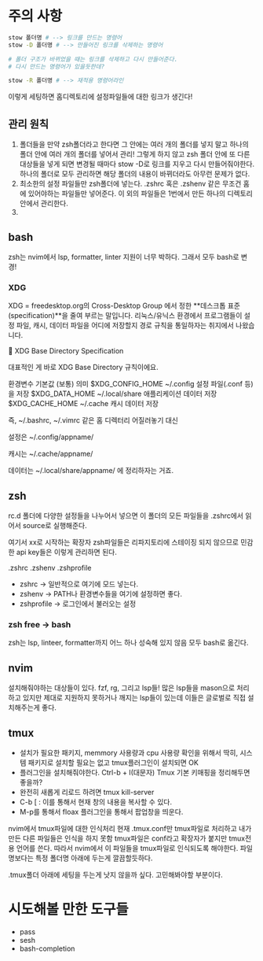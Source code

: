 
# 주의 사항

```bash
stow 폴더명 # --> 링크를 만드는 명령어
stow -D 폴더명 # --> 만들어진 링크를 삭제하는 명령어

# 폴더 구조가 바뀌었을 때는 링크를 삭제하고 다시 만들어준다.
# 다시 만드는 명령어가 있을듯한데?

stow -R 폴더명 # --> 재적용 명령어라인
```

이렇게 세팅하면 홈디렉토리에 설정파일들에 대한 링크가 생긴다!

## 관리 원칙

1. 폴더들을 만약 zsh폴더라고 한다면
    그 안에는 여러 개의 폴더를 넣지 말고
    하나의 폴더 안에 여러 개의 폴더를 넣어서 관리!
    그렇게 하지 않고 zsh 폴더 안에 또 다른 대상들을 넣게 되면
    변경될 때마다 stow -D로 링크를 지우고 다시 만들어줘야한다.
    하나의 폴더로 모두 관리하면 해당 폴더의 내용이 바뀌더라도
    아무런 문제가 없다.
2. 최소한의 설정 파일들만 zsh폴더에 넣는다.
    .zshrc 혹은 .zshenv 같은 무조건 홈에 있어야하는 파일들만 넣어준다.
    이 외의 파일들은 1번에서 만든 하나의 디렉토리 안에서 관리한다.
3. 

## bash

zsh는 nvim에서 lsp, formatter, linter 지원이 너무 박하다.
그래서 모두 bash로 변경!

### XDG

XDG = freedesktop.org의 Cross-Desktop Group 에서 정한 **데스크톱 표준(specification)**을 줄여 부르는 말입니다.
리눅스/유닉스 환경에서 프로그램들이 설정 파일, 캐시, 데이터 파일을 어디에 저장할지 경로 규칙을 통일하자는 취지에서 나왔습니다.

📌 XDG Base Directory Specification

대표적인 게 바로 XDG Base Directory 규칙이에요.

환경변수	기본값 (보통)	의미
$XDG_CONFIG_HOME	~/.config	설정 파일(.conf 등)을 저장
$XDG_DATA_HOME	~/.local/share	애플리케이션 데이터 저장
$XDG_CACHE_HOME	~/.cache	캐시 데이터 저장

즉, ~/.bashrc, ~/.vimrc 같은 홈 디렉터리 어질러놓기 대신

설정은 ~/.config/appname/

캐시는 ~/.cache/appname/

데이터는 ~/.local/share/appname/
에 정리하자는 거죠.


## zsh

rc.d 폴더에 다양한 설정들을 나누어서 넣으면
이 폴더의 모든 파일들을 .zshrc에서 읽어서 source로 실행해준다.

여기서 xx로 시작하는 확장자 zsh파일들은 리파지토리에 스테이징 되지 않으므로
민감한 api key들은 이렇게 관리하면 된다.

.zshrc .zshenv .zshprofile

- zshrc -> 일반적으로 여기에 모드 넣는다.
- zshenv -> PATH나 환경변수들을 여기에 설정하면 좋다.
- zshprofile -> 로그인에서 불러오는 설정

### zsh free -> bash

zsh는 lsp, linteer, formatter까지 어느 하나 성숙해 있지 않음
모두 bash로 옮긴다.


## nvim

설치해줘야하는 대상들이 있다.
fzf, rg, 그리고 lsp들!
많은 lsp들을 mason으로 처리하고 있지만
제대로 지원하지 못하거나 깨지는 lsp들이 있는데
이들은 글로벌로 직접 설치해주는게 좋다.

## tmux

- 설치가 필요한 패키지, memmory 사용량과 cpu 사용량 확인을 위해서
    딱히, 시스템 패키지로 설치할 필요는 없고 tmux플러그인이 설치되면 OK
- 플러그인을 설치해줘야한다. Ctrl-b + I(대문자)
    Tmux 기본 키매핑을 정리해두면 좋을까?
- 완전히 새롭게 리로드 하려면 tmux kill-server
- C-b [ : 이를 통해서 현재 창의 내용을 복사할 수 있다.
- M-p를 통해서 floax 플러그인을 통해서 팝업창을 띄운다.

nvim에서 tmux파일에 대한 인식처리
현재 .tmux.conf만 tmux파일로 처리하고 내가 만든 다른 파일들은 인식을 하지 못함
tmux파일은 conf라고 확장자가 붙지만 tmux전용 언어를 쓴다.
따라서 nvim에서 이 파일들을 tmux파일로 인식되도록 해야한다.
파일명보다는 특정 폴더명 아래에 두는게 깔끔할듯하다.

.tmux폴더 아래에 세팅을 두는게 낫지 않을까 싶다.
고민해봐야할 부분이다.

# 시도해볼 만한 도구들

- pass
- sesh
- bash-completion
